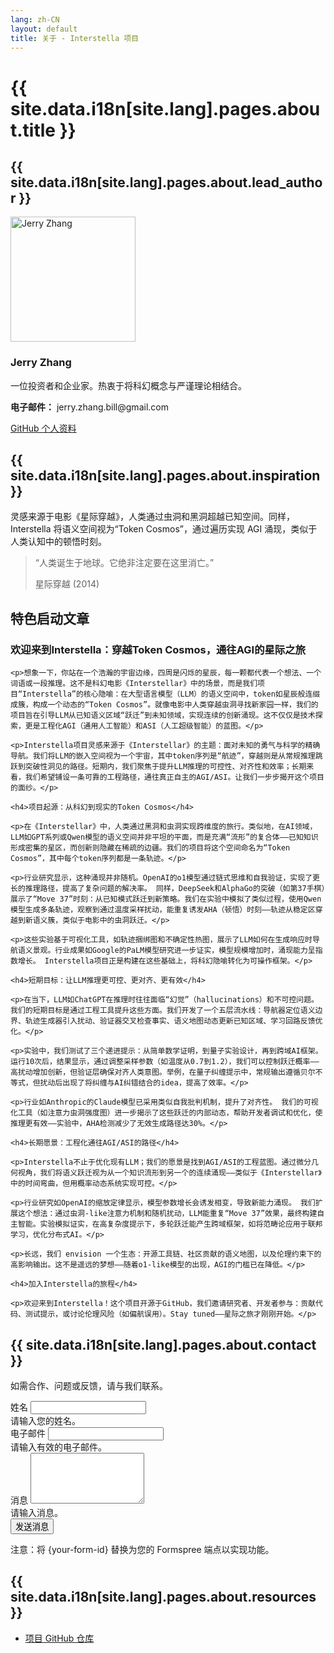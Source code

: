 ```yaml
---
lang: zh-CN
layout: default
title: 关于 - Interstella 项目
---
```


<div class="container">
  <h1 class="text-center mb-5">{{ site.data.i18n[site.lang].pages.about.title }}</h1>

  <section class="mb-5">
    <h2>{{ site.data.i18n[site.lang].pages.about.lead_author }}</h2>
    <div class="row">
      <div class="col-md-3">
        <img src="{{ site.baseurl }}/assets/images/mylogo.png" alt="Jerry Zhang" class="img-fluid rounded-circle mb-3" style="width: 200px; height: 200px; object-fit: cover;">
      </div>
      <div class="col-md-9">
        <h3>Jerry Zhang</h3>
        <p>一位投资者和企业家。热衷于将科幻概念与严谨理论相结合。</p>
        <p><strong>电子邮件：</strong> jerry.zhang.bill@gmail.com</p>
        <a href="https://github.com/0x1bdat" class="btn btn-primary">GitHub 个人资料</a>
      </div>
    </div>
  </section>

  <section class="mb-5">
    <h2>{{ site.data.i18n[site.lang].pages.about.inspiration }}</h2>
    <p>灵感来源于电影《星际穿越》，人类通过虫洞和黑洞超越已知空间。同样，Interstella 将语义空间视为“Token Cosmos”，通过遍历实现 AGI 涌现，类似于人类认知中的顿悟时刻。</p>
    <blockquote class="blockquote">
      <p>“人类诞生于地球。它绝非注定要在这里消亡。”</p>
      <footer class="blockquote-footer">星际穿越 (2014)</footer>
    </blockquote>
  </section>

  <section class="mb-5">
    <h2>特色启动文章</h2>
    <h3>欢迎来到Interstella：穿越Token Cosmos，通往AGI的星际之旅</h3>

    <p>想象一下，你站在一个浩瀚的宇宙边缘，四周是闪烁的星辰，每一颗都代表一个想法、一个词语或一段推理。这不是科幻电影《Interstellar》中的场景，而是我们项目“Interstella”的核心隐喻：在大型语言模型（LLM）的语义空间中，token如星辰般连缀成簇，构成一个动态的“Token Cosmos”。就像电影中人类穿越虫洞寻找新家园一样，我们的项目旨在引导LLM从已知语义区域“跃迁”到未知领域，实现连续的创新涌现。这不仅仅是技术探索，更是工程化AGI（通用人工智能）和ASI（人工超级智能）的蓝图。</p>

    <p>Interstella项目灵感来源于《Interstellar》的主题：面对未知的勇气与科学的精确导航。我们将LLM的嵌入空间视为一个宇宙，其中token序列是“航迹”，穿越则是从常规推理跳跃到突破性洞见的路径。短期内，我们聚焦于提升LLM推理的可控性、对齐性和效率；长期来看，我们希望铺设一条可靠的工程路径，通往真正自主的AGI/ASI。让我们一步步揭开这个项目的面纱。</p>

    <h4>项目起源：从科幻到现实的Token Cosmos</h4>

    <p>在《Interstellar》中，人类通过黑洞和虫洞实现跨维度的旅行。类似地，在AI领域，LLM如GPT系列或Qwen模型的语义空间并非平坦的平面，而是充满“流形”的复合体——已知知识形成密集的星区，而创新则隐藏在稀疏的边疆。我们的项目将这个空间命名为“Token Cosmos”，其中每个token序列都是一条轨迹。</p>

    <p>行业研究显示，这种涌现并非随机。OpenAI的o1模型通过链式思维和自我验证，实现了更长的推理路径，提高了复杂问题的解决率。 同样，DeepSeek和AlphaGo的突破（如第37手棋）展示了“Move 37”时刻：从已知模式跃迁到新策略。我们在实验中模拟了类似过程，使用Qwen模型生成多条轨迹，观察到通过温度采样扰动，能重复诱发AHA（顿悟）时刻——轨迹从稳定区穿越到新语义簇，类似于电影中的虫洞跃迁。</p>

    <p>这些实验基于可视化工具，如轨迹捆绑图和不确定性热图，展示了LLM如何在生成响应时导航语义景观。行业成果如Google的PaLM模型研究进一步证实，模型规模增加时，涌现能力呈指数增长。 Interstella项目正是构建在这些基础上，将科幻隐喻转化为可操作框架。</p>

    <h4>短期目标：让LLM推理更可控、更对齐、更有效</h4>

    <p>在当下，LLM如ChatGPT在推理时往往面临“幻觉”（hallucinations）和不可控问题。我们的短期目标是通过工程工具提升这些方面。我们开发了一个五层流水线：导航器定位语义边界、轨迹生成器引入扰动、验证器交叉检查事实、语义地图动态更新已知区域、学习回路反馈优化。</p>

    <p>实验中，我们测试了三个递进提示：从简单数学证明，到量子实验设计，再到跨域AI框架。运行10次后，结果显示，通过调整采样参数（如温度从0.7到1.2），我们可以控制跃迁概率——高扰动增加创新，但验证层确保对齐人类意图。举例，在量子纠缠提示中，常规输出遵循贝尔不等式，但扰动后出现了将纠缠与AI纠错结合的idea，提高了效率。</p>

    <p>行业如Anthropic的Claude模型已采用类似自我批判机制，提升了对齐性。 我们的可视化工具（如注意力虫洞强度图）进一步揭示了这些跃迁的内部动态，帮助开发者调试和优化，使推理更有效——实验中，AHA检测减少了无效生成路径达30%。</p>

    <h4>长期愿景：工程化通往AGI/ASI的路径</h4>

    <p>Interstella不止于优化现有LLM；我们的愿景是找到AGI/ASI的工程蓝图。通过微分几何视角，我们将语义跃迁视为从一个知识流形到另一个的连续涌现——类似于《Interstellar》中的时间弯曲，但用概率动态系统实现可控。</p>

    <p>行业研究如OpenAI的缩放定律显示，模型参数增长会诱发相变，导致新能力涌现。 我们扩展这个想法：通过虫洞-like注意力机制和随机扰动，LLM能重复“Move 37”效果，最终构建自主智能。实验模拟证实，在高复杂度提示下，多轮跃迁能产生跨域框架，如将范畴论应用于联邦学习，优化分布式AI。</p>

    <p>长远，我们 envision 一个生态：开源工具链、社区贡献的语义地图，以及伦理约束下的高影响输出。这不是遥远的梦想——随着o1-like模型的出现，AGI的门槛已在降低。</p>

    <h4>加入Interstella的旅程</h4>

    <p>欢迎来到Interstella！这个项目开源于GitHub，我们邀请研究者、开发者参与：贡献代码、测试提示，或讨论伦理风险（如偏航误用）。Stay tuned——星际之旅才刚刚开始。</p>
  </section>

  <section class="mb-5">
    <h2>{{ site.data.i18n[site.lang].pages.about.contact }}</h2>
    <p>如需合作、问题或反馈，请与我们联系。</p>
    <form action="https://formspree.io/f/{your-form-id}" method="POST" class="needs-validation" novalidate>
      <div class="mb-3">
        <label for="name" class="form-label">姓名</label>
        <input type="text" class="form-control" id="name" name="name" required>
        <div class="invalid-feedback">请输入您的姓名。</div>
      </div>
      <div class="mb-3">
        <label for="email" class="form-label">电子邮件</label>
        <input type="email" class="form-control" id="email" name="email" required>
        <div class="invalid-feedback">请输入有效的电子邮件。</div>
      </div>
      <div class="mb-3">
        <label for="message" class="form-label">消息</label>
        <textarea class="form-control" id="message" name="message" rows="5" required></textarea>
        <div class="invalid-feedback">请输入消息。</div>
      </div>
      <button type="submit" class="btn btn-primary">发送消息</button>
    </form>
    <p class="mt-3 text-muted">注意：将 {your-form-id} 替换为您的 Formspree 端点以实现功能。</p>
  </section>

  <section>
    <h2>{{ site.data.i18n[site.lang].pages.about.resources }}</h2>
    <ul>
      <li><a href="https://github.com/people-art/interstella">项目 GitHub 仓库</a></li>
    </ul>
  </section>
</div>

<script>
// Bootstrap form validation
(function () {
  'use strict'
  var forms = document.querySelectorAll('.needs-validation')
  Array.prototype.slice.call(forms).forEach(function (form) {
    form.addEventListener('submit', function (event) {
      if (!form.checkValidity()) {
        event.preventDefault()
        event.stopPropagation()
      }
      form.classList.add('was-validated')
    }, false)
  })
})()
</script>
